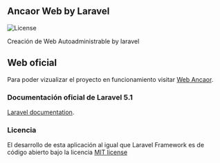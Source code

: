 ## Ancaor Web by Laravel

<!-- [![Build Status](https://travis-ci.org/laravel/framework.svg)](https://travis-ci.org/laravel/framework)
[![Total Downloads](https://poser.pugx.org/laravel/framework/d/total.svg)](https://packagist.org/packages/laravel/framework)
[![Latest Stable Version](https://poser.pugx.org/laravel/framework/v/stable.svg)](https://packagist.org/packages/laravel/framework)
[![Latest Unstable Version](https://poser.pugx.org/laravel/framework/v/unstable.svg)](https://packagist.org/packages/laravel/framework) -->

![License](https://poser.pugx.org/laravel/framework/license.svg)
<!--![License](https://lh3.googleusercontent.com/B4UqYZ4WaTlDrAn7zW08KjtITgO7Egm8e5Tx5Or7DVn0KWwH_D1q7zj9yB1ZZR8fNCWyhX1CaJsbsCitV4U3=w1940-h932-rw)

<p>
  <img src="https://lh3.googleusercontent.com/B4UqYZ4WaTlDrAn7zW08KjtITgO7Egm8e5Tx5Or7DVn0KWwH_D1q7zj9yB1ZZR8fNCWyhX1CaJsbsCitV4U3=w1940-h932-rw" width="100" height="100">
</p> -->
Creación de Web Autoadministrable by laravel

## Web oficial

Para poder vizualizar el proyecto en funcionamiento visitar [Web Ancaor](https://laravel.ancaor.com/).

### Documentación oficial de Laravel 5.1

[Laravel documentation](https://laravel.com/docs/5.1).

<!-- ## Security Vulnerabilities

If you discover a security vulnerability within Laravel, please send an e-mail to Taylor Otwell at taylor@laravel.com. All security vulnerabilities will be promptly addressed. -->

### Licencia

El desarrollo de esta aplicación al igual que Laravel Framework es de código abierto bajo la licencia [MIT license](http://opensource.org/licenses/MIT)
